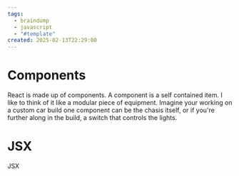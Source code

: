 ```yaml
---
tags:
  - braindump
  - javascript
  - "#template"
created: 2025-02-13T22:29:00
---
```

# Components
React is made up of components. A component is a self contained item. I like to think of it like a modular piece of equipment. Imagine your working on a custom car build one component can be the chasis itself, or if you're further along in the build, a switch that controls the lights. 

# JSX 
JSX
